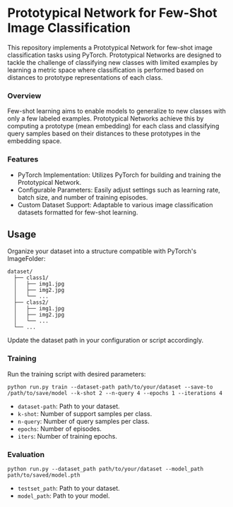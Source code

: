 # Prototypical Network for Few-Shot Image Classification
This repository implements a Prototypical Network for few-shot image classification tasks using PyTorch. Prototypical Networks are designed to tackle the challenge of classifying new classes with limited examples by learning a metric space where classification is performed based on distances to prototype representations of each class.

### Overview
Few-shot learning aims to enable models to generalize to new classes with only a few labeled examples. Prototypical Networks achieve this by computing a prototype (mean embedding) for each class and classifying query samples based on their distances to these prototypes in the embedding space.

### Features
* PyTorch Implementation: Utilizes PyTorch for building and training the Prototypical Network.
* Configurable Parameters: Easily adjust settings such as learning rate, batch size, and number of training episodes.
* Custom Dataset Support: Adaptable to various image classification datasets formatted for few-shot learning.

## Usage
Organize your dataset into a structure compatible with PyTorch's ImageFolder:
```
dataset/
  ├── class1/
  │   ├── img1.jpg
  │   ├── img2.jpg
  │   └── ...
  ├── class2/
  │   ├── img1.jpg
  │   ├── img2.jpg
  │   └── ...
  └── ...
 ```
Update the dataset path in your configuration or script accordingly.

### Training
Run the training script with desired parameters:
```
python run.py train --dataset-path path/to/your/dataset --save-to /path/to/save/model --k-shot 2 --n-query 4 --epochs 1 --iterations 4
```
* `dataset-path`: Path to your dataset.
* `k-shot`: Number of support samples per class.
* `n-query`: Number of query samples per class.
* `epochs`: Number of episodes.
* `iters`: Number of training epochs.

### Evaluation
```
python run.py --dataset_path path/to/your/dataset --model_path path/to/saved/model.pth
```
* `testset_path`: Path to your dataset.
* `model_path`: Path to your model.

